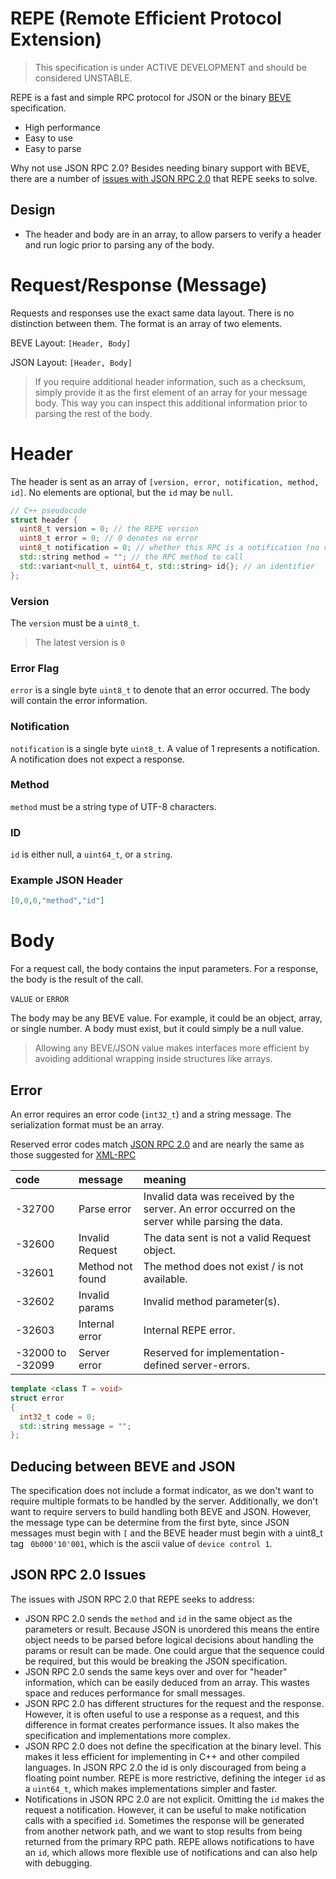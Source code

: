# REPE (Remote Efficient Protocol Extension)

> This specification is under ACTIVE DEVELOPMENT and should be considered UNSTABLE.

REPE is a fast and simple RPC protocol for JSON or the binary [BEVE](https://github.com/stephenberry/beve) specification.

- High performance
- Easy to use
- Easy to parse

Why not use JSON RPC 2.0? Besides needing binary support with BEVE, there are a number of [issues with JSON RPC 2.0](#json-rpc-2.0-issues) that REPE seeks to solve.

## Design

- The header and body are in an array, to allow parsers to verify a header and run logic prior to parsing any of the body.

# Request/Response (Message)

Requests and responses use the exact same data layout. There is no distinction between them. The format is an array of two elements.

BEVE Layout: `[Header, Body]`

JSON Layout: `[Header, Body]`

> If you require additional header information, such as a checksum, simply provide it as the first element of an array for your message body. This way you can inspect this additional information prior to parsing the rest of the body.

# Header

The header is sent as an array of `[version, error, notification, method, id]`. No elements are optional, but the `id`  may be `null`.

```c++
// C++ pseudocode
struct header {
  uint8_t version = 0; // the REPE version
  uint8_t error = 0; // 0 denotes no error
  uint8_t notification = 0; // whether this RPC is a notification (no response returned)
  std::string method = ""; // the RPC method to call
  std::variant<null_t, uint64_t, std::string> id{}; // an identifier
};
```

### Version

The `version` must be a `uint8_t`.

> The latest version is `0`

### Error Flag

`error` is a single byte `uint8_t` to denote that an error occurred. The body will contain the error information.

### Notification

`notification` is a single byte `uint8_t`. A value of 1 represents a notification. A notification does not expect a response.

### Method

`method` must be a string type of UTF-8 characters.

### ID

`id` is either null, a `uint64_t`, or a `string`.

### Example JSON Header

```json
[0,0,0,"method","id"]
```

# Body

For a request call, the body contains the input parameters. For a response, the body is the result of the call.

`VALUE` or `ERROR`

The body may be any BEVE value. For example, it could be an object, array, or single number. A body must exist, but it could simply be a null value.

> Allowing any BEVE/JSON value makes interfaces more efficient by avoiding additional wrapping inside structures like arrays.

## Error

An error requires an error code (`int32_t`) and a string message. The serialization format must be an array.

Reserved error codes match [JSON RPC 2.0](https://www.jsonrpc.org/specification) and are nearly the same as those suggested for [XML-RPC](http://xmlrpc-epi.sourceforge.net/specs/rfc.fault_codes.php)

| code             | message          | meaning                                                      |
| :--------------- | :--------------- | :----------------------------------------------------------- |
| -32700           | Parse error      | Invalid data was received by the server. An error occurred on the server while parsing the data. |
| -32600           | Invalid Request  | The data sent is not a valid Request object.                 |
| -32601           | Method not found | The method does not exist / is not available.                |
| -32602           | Invalid params   | Invalid method parameter(s).                                 |
| -32603           | Internal error   | Internal REPE error.                                         |
| -32000 to -32099 | Server error     | Reserved for implementation-defined server-errors.           |

```c++
template <class T = void>
struct error
{
  int32_t code = 0;
  std::string message = "";
};
```

## Deducing between BEVE and JSON

The specification does not include a format indicator, as we don't want to require multiple formats to be handled by the server. Additionally, we don't want to require servers to build handling both BEVE and JSON. However, the message type can be determine from the first byte, since JSON messages must begin with `[` and the BEVE header must begin with a uint8_t tag ` 0b000'10'001`, which is the ascii value of `device control 1`.

## JSON RPC 2.0 Issues

The issues with JSON RPC 2.0 that REPE seeks to address:
- JSON RPC 2.0 sends the `method` and `id` in the same object as the parameters or result. Because JSON is unordered this means the entire object needs to be parsed before logical decisions about handling the params or result can be made. One could argue that the sequence could be required, but this would be breaking the JSON specification.
- JSON RPC 2.0 sends the same keys over and over for "header" information, which can be easily deduced from an array. This wastes space and reduces performance for small messages.
- JSON RPC 2.0 has different structures for the request and the response. However, it is often useful to use a response as a request, and this difference in format creates performance issues. It also makes the specification and implementations more complex.
- JSON RPC 2.0 does not define the specification at the binary level. This makes it less efficient for implementing in C++ and other compiled languages. In JSON RPC 2.0 the id is only discouraged from being a floating point number. REPE is more restrictive, defining the integer `id` as a `uint64_t`, which makes implementations simpler and faster.
- Notifications in JSON RPC 2.0 are not explicit. Omitting the `id` makes the request a notification. However, it can be useful to make notification calls with a specified `id`. Sometimes the response will be generated from another network path, and we want to stop results from being returned from the primary RPC path. REPE allows notifications to have an `id`, which allows more flexible use of notifications and can also help with debugging.
